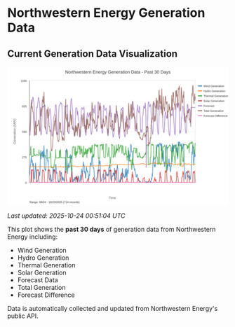 # Northwestern Energy Generation Data

## Current Generation Data Visualization

![Northwestern Energy Generation Data](images/nwe_generation_plot.svg)

*Last updated: 2025-10-24 00:51:04 UTC*

This plot shows the **past 30 days** of generation data from Northwestern Energy including:
- Wind Generation
- Hydro Generation  
- Thermal Generation
- Solar Generation
- Forecast Data
- Total Generation
- Forecast Difference

Data is automatically collected and updated from Northwestern Energy's public API.


